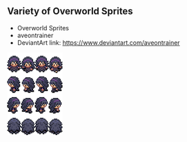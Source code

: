 ## Variety of Overworld Sprites
- Overworld Sprites
- aveontrainer
- DeviantArt link: https://www.deviantart.com/aveontrainer

![hex_maniac.png](hex_maniac.png)
